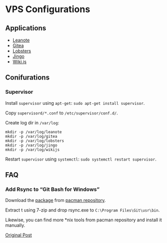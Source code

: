 # VPS Configurations

## Applications

- [Leanote](https://note.yusiwen.cc)
- [Gitea](https://gitea.yusiwen.cc)
- [Lobsters](https://links.yusiwen.cc)
- [Jingo](https://note.yusiwen.cc)
- [Wiki.js](https://note.yusiwen.cc)

## Conifurations

### Supervisor

Install `supervisor` using `apt-get`: `sudo apt-get install supervisor`.

Copy `supervisord/*.conf` to `/etc/supervisor/conf.d/`.

Create log dir in `/var/log`:

```shell
mkdir -p /var/log/leanote
mkdir -p /var/log/gitea
mkdir -p /var/log/lobsters
mkdir -p /var/log/jingo
mkdir -p /var/log/wikijs
```

Restart `supervisor` using `systemctl`: `sudo systemctl restart supervisor`.

## FAQ

### Add Rsync to “Git Bash for Windows”

Download the [package](http://www2.futureware.at/~nickoe/msys2-mirror/msys/x86_64/rsync-3.1.2-2-x86_64.pkg.tar.xz) from [pacman repository](http://www2.futureware.at/~nickoe/msys2-mirror/msys/x86_64/).

Extract t using 7-zip and drop rsync.exe to `C:\Program Files\Git\usr\bin`.

Likewise, you can find more *nix tools from pacman repository and install it manually.

[Original Post](https://blog.tiger-workshop.com/add-rsync-to-git-bash-for-windows/)
